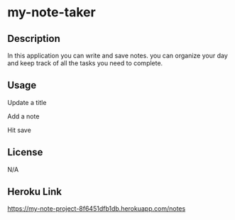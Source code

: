 # my-note-taker

## Description
In this application you can write and save notes. you can organize your day and keep track of all the tasks you need to complete. 

## Usage
Update a title 

Add a note

Hit save 

## License
N/A

## Heroku Link
https://my-note-project-8f6451dfb1db.herokuapp.com/notes